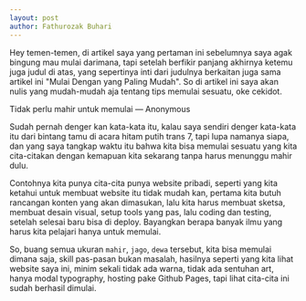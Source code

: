 ```yaml
---
layout: post
author: Fathurozak Buhari
---
```


<p class="intro">Hey temen-temen, di artikel saya yang pertaman ini sebelumnya saya agak bingung mau mulai darimana,
tapi setelah berfikir panjang akhirnya ketemu juga judul di atas, yang sepertinya inti dari judulnya berkaitan juga sama artikel ini "Mulai Dengan yang Paling Mudah". So di artikel ini
saya akan nulis yang mudah-mudah aja tentang tips memulai sesuatu, oke cekidot.<p>

<p class="pullquote">Tidak perlu mahir untuk memulai
    <span class="quote-author">&mdash; Anonymous</span></p>

Sudah pernah denger kan kata-kata itu, kalau saya sendiri denger kata-kata itu dari bintang tamu di acara hitam putih trans 7, tapi lupa namanya siapa, dan yang saya tangkap waktu itu bahwa kita bisa memulai sesuatu yang kita cita-citakan dengan kemapuan kita sekarang tanpa harus menunggu mahir dulu.

Contohnya kita punya cita-cita punya website pribadi, seperti yang kita ketahui untuk membuat website itu tidak mudah kan, pertama kita butuh rancangan konten yang akan dimasukan, lalu kita harus membuat sketsa, membuat desain visual, setup tools yang pas, lalu coding dan testing, setelah selesai baru bisa di deploy. Bayangkan berapa banyak ilmu yang harus kita pelajari hanya untuk memulai.

So, buang semua ukuran `mahir`, `jago`, `dewa` tersebut, kita bisa memulai dimana saja, skill pas-pasan bukan masalah, hasilnya seperti yang kita lihat website saya ini, minim sekali tidak ada warna, tidak ada sentuhan art, hanya modal typography, hosting pake Github Pages, tapi lihat cita-cita ini sudah berhasil dimulai.
